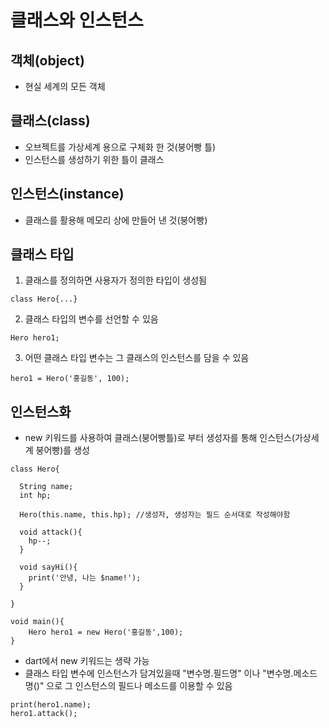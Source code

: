 # 클래스와 인스턴스

## 객체(object)
- 현실 세계의 모든 객체

## 클래스(class)
- 오브젝트를 가상세계 용으로 구체화 한 것(붕어빵 틀)
- 인스턴스를 생성하기 위한 틀이 클래스

## 인스턴스(instance)
- 클래스를 활용해 메모리 상에 만들어 낸 것(붕어빵)

## 클래스 타입
1. 클래스를 정의하면 사용자가 정의한 타입이 생성됨
```class type
class Hero{...}
```

2. 클래스 타입의 변수를 선언할 수 있음
```class type 변수
Hero hero1;
```

3. 어떤 클래스 타입 변수는 그 클래스의 인스턴스를 담을 수 있음
```class type with instance
hero1 = Hero('홍길동', 100);
```

## 인스턴스화
- new 키워드를 사용하여 클래스(붕어빵틀)로 부터 생성자를 통해 인스턴스(가상세계 붕어빵)를 생성
```new
class Hero{
  
  String name;
  int hp;

  Hero(this.name, this.hp); //생성자, 생성자는 필드 순서대로 작성해야함

  void attack(){
    hp--;
  }

  void sayHi(){
    print('안녕, 나는 $name!');
  }

}

void main(){
    Hero hero1 = new Hero('홍길동',100);
}
```

- dart에서 new 키워드는 생략 가능
- 클래스 타입 변수에 인스턴스가 담겨있을때 "변수명.필드명" 이나 "변수명.메소드명()" 으로 그 인스턴스의 필드나 메소드를 이용할 수 있음
```변수
print(hero1.name);
hero1.attack();
```


